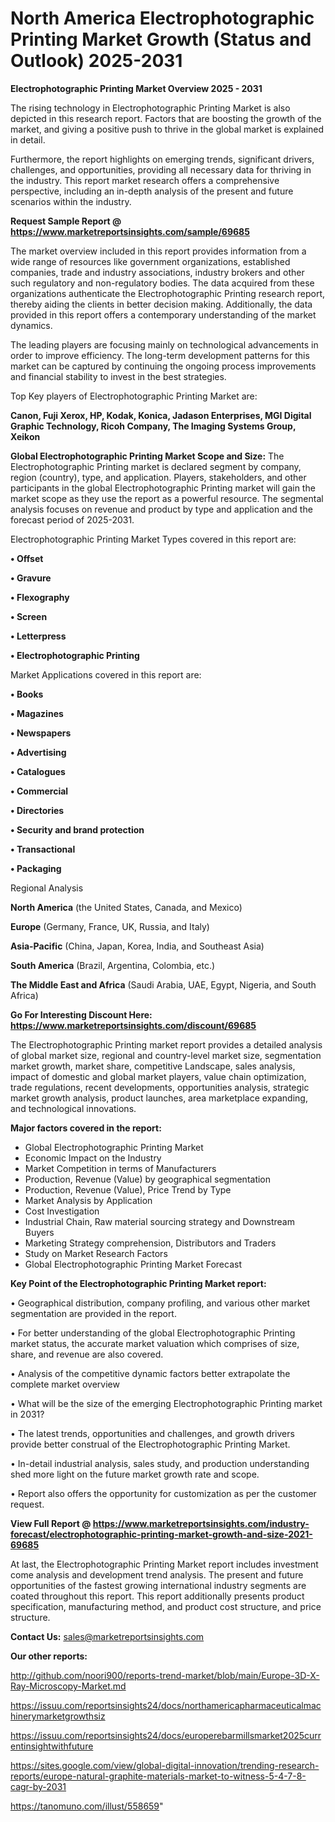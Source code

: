 # North America Electrophotographic Printing Market Growth (Status and Outlook) 2025-2031

<Strong> Electrophotographic Printing Market Overview 2025 - 2031</strong>

The rising technology in Electrophotographic Printing Market is also depicted in this research report. Factors that are boosting the growth of the market, and giving a positive push to thrive in the global market is explained in detail.

Furthermore, the report highlights on emerging trends, significant drivers, challenges, and opportunities, providing all necessary data for thriving in the industry. This report market research offers a comprehensive perspective, including an in-depth analysis of the present and future scenarios within the industry.

<strong>Request Sample Report @ <a href=https://www.marketreportsinsights.com/sample/69685>https://www.marketreportsinsights.com/sample/69685</a></strong>

The market overview included in this report provides information from a wide range of resources like government organizations, established companies, trade and industry associations, industry brokers and other such regulatory and non-regulatory bodies. The data acquired from these organizations authenticate the Electrophotographic Printing research report, thereby aiding the clients in better decision making. Additionally, the data provided in this report offers a contemporary understanding of the market dynamics.

The leading players are focusing mainly on technological advancements in order to improve efficiency. The long-term development patterns for this market can be captured by continuing the ongoing process improvements and financial stability to invest in the best strategies.

Top Key players of Electrophotographic Printing Market are:

<strong>Canon, Fuji Xerox, HP, Kodak, Konica, Jadason Enterprises, MGI Digital Graphic Technology, Ricoh Company, The Imaging Systems Group, Xeikon</strong>

<strong><b>Global Electrophotographic Printing Market Scope and Size:</b></strong>
The Electrophotographic Printing market is declared segment by company, region (country), type, and application. Players, stakeholders, and other participants in the global Electrophotographic Printing market will gain the market scope as they use the report as a powerful resource. The segmental analysis focuses on revenue and product by type and application and the forecast period of 2025-2031.

Electrophotographic Printing Market Types covered in this report are:

<strong>• Offset

• Gravure

• Flexography

• Screen

• Letterpress

• Electrophotographic Printing</strong>

Market Applications covered in this report are:

<strong>• Books

• Magazines

• Newspapers

• Advertising

• Catalogues

• Commercial

• Directories

• Security and brand protection

• Transactional

• Packaging</strong> 

Regional Analysis

<strong>North America</strong> (the United States, Canada, and Mexico)

<strong>Europe</strong> (Germany, France, UK, Russia, and Italy)

<strong>Asia-Pacific</strong> (China, Japan, Korea, India, and Southeast Asia)

<strong>South America</strong> (Brazil, Argentina, Colombia, etc.)

<strong>The Middle East and Africa</strong> (Saudi Arabia, UAE, Egypt, Nigeria, and South Africa)

<strong>Go For Interesting Discount Here: <a href=https://www.marketreportsinsights.com/discount/69685>https://www.marketreportsinsights.com/discount/69685</a></strong>

The Electrophotographic Printing market report provides a detailed analysis of global market size, regional and country-level market size, segmentation market growth, market share, competitive Landscape, sales analysis, impact of domestic and global market players, value chain optimization, trade regulations, recent developments, opportunities analysis, strategic market growth analysis, product launches, area marketplace expanding, and technological innovations.

<strong><b>Major factors covered in the report:</b></strong>
<ul>
  <li>Global Electrophotographic Printing Market </li>
  <li>Economic Impact on the Industry</li>
  <li>Market Competition in terms of Manufacturers</li>
  <li>Production, Revenue (Value) by geographical segmentation</li>
  <li>Production, Revenue (Value), Price Trend by Type</li>
  <li>Market Analysis by Application</li>
  <li>Cost Investigation</li>
  <li>Industrial Chain, Raw material sourcing strategy and Downstream Buyers</li>
  <li>Marketing Strategy comprehension, Distributors and Traders</li>
  <li>Study on Market Research Factors</li>
  <li>Global Electrophotographic Printing Market Forecast</li>
</ul>

<strong><b>Key Point of the Electrophotographic Printing Market report:</b></strong>

• Geographical distribution, company profiling, and various other market segmentation are provided in the report.

• For better understanding of the global Electrophotographic Printing market status, the accurate market valuation which comprises of size, share, and revenue are also covered.

• Analysis of the competitive dynamic factors better extrapolate the complete market overview

• What will be the size of the emerging Electrophotographic Printing market in 2031?

• The latest trends, opportunities and challenges, and growth drivers provide better construal of the Electrophotographic Printing Market.

• In-detail industrial analysis, sales study, and production understanding shed more light on the future market growth rate and scope.

• Report also offers the opportunity for customization as per the customer request.

<strong><b>View Full Report @ <a href=https://www.marketreportsinsights.com/industry-forecast/electrophotographic-printing-market-growth-and-size-2021-69685>https://www.marketreportsinsights.com/industry-forecast/electrophotographic-printing-market-growth-and-size-2021-69685</a></b></strong>


At last, the Electrophotographic Printing Market report includes investment come analysis and development trend analysis. The present and future opportunities of the fastest growing international industry segments are coated throughout this report. This report additionally presents product specification, manufacturing method, and product cost structure, and price structure.

<strong>Contact Us:</strong>
sales@marketreportsinsights.com

<strong>Our other reports:</strong>

<a href=http://github.com/noori900/reports-trend-market/blob/main/Europe-3D-X-Ray-Microscopy-Market.md>http://github.com/noori900/reports-trend-market/blob/main/Europe-3D-X-Ray-Microscopy-Market.md</a>

<a href=https://issuu.com/reportsinsights24/docs/northamericapharmaceuticalmachinerymarketgrowthsiz>https://issuu.com/reportsinsights24/docs/northamericapharmaceuticalmachinerymarketgrowthsiz</a>

<a href=https://issuu.com/reportsinsights24/docs/europerebarmillsmarket2025currentinsightwithfuture>https://issuu.com/reportsinsights24/docs/europerebarmillsmarket2025currentinsightwithfuture</a>

<a href=https://sites.google.com/view/global-digital-innovation/trending-research-reports/europe-natural-graphite-materials-market-to-witness-5-4-7-8-cagr-by-2031>https://sites.google.com/view/global-digital-innovation/trending-research-reports/europe-natural-graphite-materials-market-to-witness-5-4-7-8-cagr-by-2031</a>

<a href=https://tanomuno.com/illust/558659>https://tanomuno.com/illust/558659</a>"
